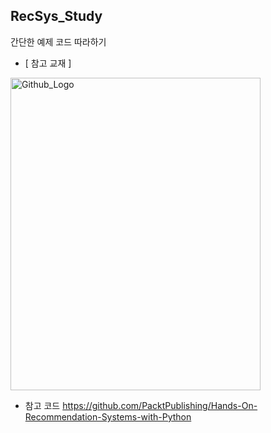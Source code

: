 ## RecSys_Study

간단한 예제 코드 따라하기

- [ 참고 교재 ]

<img src="https://m.media-amazon.com/images/I/719zEeA2eSL._AC_UF1000,1000_QL80_.jpg" width="400" height="500px" title="Github_Logo"/>

<br>

- 참고 코드
https://github.com/PacktPublishing/Hands-On-Recommendation-Systems-with-Python
